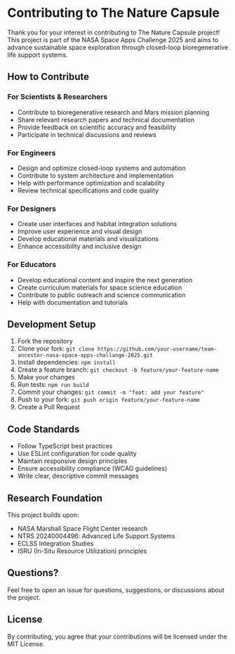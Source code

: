 # Contributing to The Nature Capsule

Thank you for your interest in contributing to The Nature Capsule project! This project is part of the NASA Space Apps Challenge 2025 and aims to advance sustainable space exploration through closed-loop bioregenerative life support systems.

## How to Contribute

### For Scientists & Researchers
- Contribute to bioregenerative research and Mars mission planning
- Share relevant research papers and technical documentation
- Provide feedback on scientific accuracy and feasibility
- Participate in technical discussions and reviews

### For Engineers
- Design and optimize closed-loop systems and automation
- Contribute to system architecture and implementation
- Help with performance optimization and scalability
- Review technical specifications and code quality

### For Designers
- Create user interfaces and habitat integration solutions
- Improve user experience and visual design
- Develop educational materials and visualizations
- Enhance accessibility and inclusive design

### For Educators
- Develop educational content and inspire the next generation
- Create curriculum materials for space science education
- Contribute to public outreach and science communication
- Help with documentation and tutorials

## Development Setup

1. Fork the repository
2. Clone your fork: `git clone https://github.com/your-username/team-ancestor-nasa-space-apps-challange-2025.git`
3. Install dependencies: `npm install`
4. Create a feature branch: `git checkout -b feature/your-feature-name`
5. Make your changes
6. Run tests: `npm run build`
7. Commit your changes: `git commit -m "feat: add your feature"`
8. Push to your fork: `git push origin feature/your-feature-name`
9. Create a Pull Request

## Code Standards

- Follow TypeScript best practices
- Use ESLint configuration for code quality
- Maintain responsive design principles
- Ensure accessibility compliance (WCAG guidelines)
- Write clear, descriptive commit messages

## Research Foundation

This project builds upon:
- NASA Marshall Space Flight Center research
- NTRS 20240004496: Advanced Life Support Systems
- ECLSS Integration Studies
- ISRU (In-Situ Resource Utilization) principles

## Questions?

Feel free to open an issue for questions, suggestions, or discussions about the project.

## License

By contributing, you agree that your contributions will be licensed under the MIT License.
